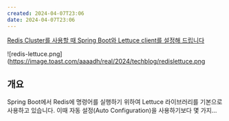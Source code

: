 ```yaml
---
created: 2024-04-07T23:06
date: 2024-04-07T23:06
---
```


[Redis Cluster를 사용할 때 Spring Boot와 Lettuce client를 설정해 드립니다](https://meetup.nhncloud.com/posts/379)

![redis-lettuce.png](https://image.toast.com/aaaadh/real/2024/techblog/redislettuce.png
## 개요
Spring Boot에서 Redis에 명령어를 실행하기 위하여 Lettuce 라이브러리를 기본으로 사용하고 있습니다. 이때 자동 설정(Auto Configuration)을 사용하기보다 몇 가지...